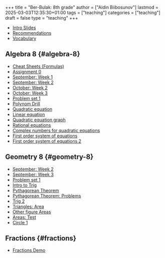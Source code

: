 +++
title = "Ber-Bulak: 8th grade"
author = ["Aidin Biibosunov"]
lastmod = 2025-03-03T12:35:30+01:00
tags = ["teaching"]
categories = ["teaching"]
draft = false
type = "teaching"
+++

-   [Intro Slides](/reveal_js_talks/intro_me/intro.html)
-   [Recommendations](/html_files/recommendations.html)
-   [Vocabulary](/pdf_files/berbulak/algebra_8/assignments/vocab.html)


## Algebra 8 {#algebra-8}

-   [Cheat Sheets (Formulas)](/pdf_files/berbulak/algebra_8/assignments/cheatsheets.html)
-   [Assignment 0](/pdf_files/berbulak/algebra_8/assignments/week1_asst0.html)
-   [September: Week 1 ](/pdf_files/berbulak/algebra_8/assignments/week1_lesson1.html)
-   [September: Week 2](/pdf_files/berbulak/algebra_8/assignments/algebra8_week2.html)
-   [October: Week 2](/pdf_files/berbulak/algebra_8/assignments/algebra8_week6.html)
-   [October: Week 3](/pdf_files/berbulak/algebra_8/assignments/algebra8_week7.html)
-   [Problem set 1](/pdf_files/berbulak/algebra_8/assignments/algebra8_PS1.html)
-   [Polynom Drill](/pdf_files/berbulak/algebra_8/assignments/algebra8_polynom_drill.html)
-   [Quadratic equation](/pdf_files/berbulak/algebra_8/assignments/algebra8_quadratic_eq.html)
-   [Linear equation](/pdf_files/berbulak/algebra_8/assignments/algebra8_linear_eq.html)
-   [Quadratic equation graph](/pdf_files/berbulak/algebra_8/assignments/algebra8_quadratic_graph.html)
-   [Rational equations](/pdf_files/berbulak/algebra_8/assignments/algebra8_rational_eq_ex.html)
-   [Complex numbers for quadratic equations](/pdf_files/berbulak/algebra_8/assignments/algebra8_complex_num.html)
-   [First order system of equations](/pdf_files/berbulak/algebra_8/assignments/algebra8_system_eq_1order.html)
-   [First order system of equations 2](/pdf_files/berbulak/algebra_8/assignments/algebra8_system_eq_1order_2.html)


## Geometry 8 {#geometry-8}

-   [September: Week 2](/pdf_files/berbulak/geometry_8/geometry8_week2.html)
-   [September: Week 3](/pdf_files/berbulak/geometry_8/geometry8_week3.html)
-   [Problem set 1](/pdf_files/berbulak/geometry_8/geometry8_PS1.html)
-   [Intro to Trig](/pdf_files/berbulak/geometry_8/geometry8_intro_trig.html)
-   [Pythagorean Theorem](/pdf_files/berbulak/geometry_8/geometry8_pythagor_th.html)
-   [Pythagorean Theorem: Problems](/pdf_files/berbulak/geometry_8/geometry8_pythagor_problems.html)
-   [Trig 2](/pdf_files/berbulak/geometry_8/geometry8_trig_2.html)
-   [Triangles: Area](/pdf_files/berbulak/geometry_8/geometry8_area_triangle.html)
-   [Other figure Areas](/pdf_files/berbulak/geometry_8/geometry8_area_other_figs.pdf)
-   [Areas: Test](/pdf_files/berbulak/geometry_8/geometry8_area_test.html)
-   [Circle 1](/pdf_files/berbulak/geometry_8/geometry8_circle_1.html)


## Fractions {#fractions}

-   [Fractions Demo](/pdf_files/berbulak/algebra_8/assignments/fractions_demo.html)
